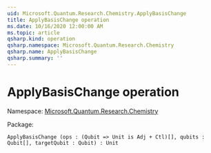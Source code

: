 ```yaml
---
uid: Microsoft.Quantum.Research.Chemistry.ApplyBasisChange
title: ApplyBasisChange operation
ms.date: 10/16/2020 12:00:00 AM
ms.topic: article
qsharp.kind: operation
qsharp.namespace: Microsoft.Quantum.Research.Chemistry
qsharp.name: ApplyBasisChange
qsharp.summary: ''
---
```


# ApplyBasisChange operation

Namespace: [Microsoft.Quantum.Research.Chemistry](xref:Microsoft.Quantum.Research.Chemistry)

Package: [](https://nuget.org/packages/)




```Q#
ApplyBasisChange (ops : (Qubit => Unit is Adj + Ctl)[], qubits : Qubit[], targetQubit : Qubit) : Unit
```
